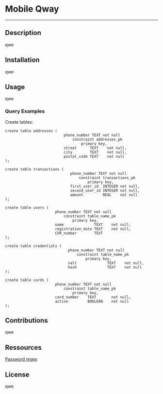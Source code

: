 # Mobile Qway

---

## Description
qwe

## Installation
qwe

## Usage
qwe

### Query Examples
Create tables:
```sqlite
create table addresses (
                           phone_number TEXT not null
                               constraint addresses_pk
                                   primary key,
                           street      TEXT    not null,
                           city        TEXT    not null,
                           postal_code TEXT    not null
);

create table transactions (
                              phone_number TEXT not null
                                  constraint transactions_pk
                                      primary key,
                              first_user_id  INTEGER not null,
                              second_user_id INTEGER not null,
                              amount         REAL    not null
);

create table users (
                       phone_number TEXT not null
                           constraint table_name_pk
                               primary key,
                       name              TEXT    not null,
                       registration_date TEXT    not null,
                       CVR_number        TEXT
);

create table credentials (
                             phone_number TEXT not null
                                 constraint table_name_pk
                                     primary key,
                             salt              TEXT    not null,
                             hash              TEXT    not null
);

create table cards (
                       phone_number TEXT not null
                           constraint table_name_pk
                               primary key,
                       card_number    TEXT       not null,
                       active         BOOLEAN    not null
);
```

## Contributions
qwe

## Ressources
[Password regex](https://stackoverflow.com/questions/19605150/regex-for-password-must-contain-at-least-eight-characters-at-least-one-number-a)

## License
qwe